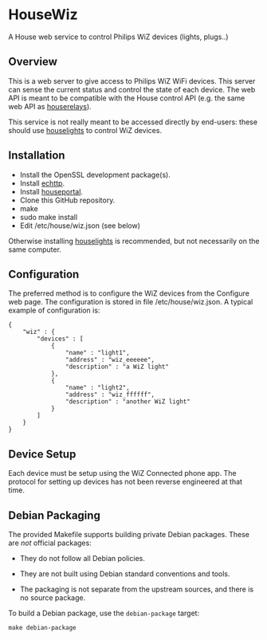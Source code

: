 # HouseWiz

A House web service to control Philips WiZ devices (lights, plugs..)

## Overview

This is a web server to give access to Philips WiZ WiFi devices. This server can sense the current status and control the state of each device. The web API is meant to be compatible with the House control API (e.g. the same web API as [houserelays](https://github.com/pascal-fb-martin/houserelays)).

This service is not really meant to be accessed directly by end-users: these should use [houselights](https://github.com/pascal-fb-martin/houselights) to control WiZ devices.

## Installation

* Install the OpenSSL development package(s).
* Install [echttp](https://github.com/pascal-fb-martin/echttp).
* Install [houseportal](https://github.com/pascal-fb-martin/houseportal).
* Clone this GitHub repository.
* make
* sudo make install
* Edit /etc/house/wiz.json (see below)

Otherwise installing [houselights](https://github.com/pascal-fb-martin/houselights) is recommended, but not necessarily on the same computer.

## Configuration

The preferred method is to configure the WiZ devices from the Configure web page.
The configuration is stored in file /etc/house/wiz.json. A typical example of configuration is:

```
{
    "wiz" : {
        "devices" : [
            {
                "name" : "light1",
                "address" : "wiz_eeeeee",
                "description" : "a WiZ light"
            },
            {
                "name" : "light2",
                "address" : "wiz_ffffff",
                "description" : "another WiZ light"
            }
        ]
    }
}
```

## Device Setup

Each device must be setup using the WiZ Connected phone app. The protocol for setting up devices has not been reverse engineered at that time.

## Debian Packaging

The provided Makefile supports building private Debian packages. These are _not_ official packages:

- They do not follow all Debian policies.

- They are not built using Debian standard conventions and tools.

- The packaging is not separate from the upstream sources, and there is
  no source package.

To build a Debian package, use the `debian-package` target:

```
make debian-package
```

